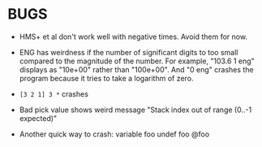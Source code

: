 # BUGS

- HMS+ et al don't work well with negative times.  Avoid them for now.

- ENG has weirdness if the number of significant digits to too small compared to the magnitude of the number.  For example, "103.6 1 eng" displays as "10e+00" rather than "100e+00".  And "0 eng" crashes the program because it tries to take a logarithm of zero.

- `[3 2 1] 3 *` crashes

- Bad pick value shows weird message "Stack index out of range (0..-1 expected)"

- Another quick way to crash:
  variable foo
  undef foo
  @foo
